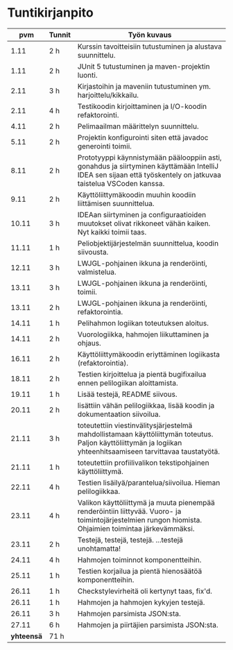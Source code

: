 # Tuntikirjanpito

| pvm | Tunnit | Työn kuvaus |
|-----|--------|-------------|
| 1.11|    2 h | Kurssin tavoitteisiin tutustuminen ja alustava suunnittelu. |
| 1.11|    2 h | JUnit 5 tutustuminen ja maven-projektin luonti. |
| 2.11|    3 h | Kirjastoihin ja maveniin tutustuminen ym. harjoittelu/kikkailu. | 
| 2.11|    4 h | Testikoodin kirjoittaminen ja I/O-koodin refaktorointi. | 
| 4.11|    2 h | Pelimaailman määrittelyn suunnittelu. |
| 5.11|    2 h | Projektin konfigurointi siten että javadoc generointi toimii. |
| 8.11|    2 h | Prototyyppi käynnistymään päälooppiin asti, gonahdus ja siirtyminen käyttämään IntelliJ IDEA sen sijaan että työskentely on jatkuvaa taistelua VSCoden kanssa. |
| 9.11|    2 h | Käyttöliittymäkoodin muuhin koodiin liittämisen suunnittelua. |
|10.11|    3 h | IDEAan siirtyminen ja configuraatioiden muutokset olivat rikkoneet vähän kaiken. Nyt kaikki toimii taas. |
|11.11|    1 h | Peliobjektijärjestelmän suunnittelua, koodin siivousta. |
|12.11|    3 h | LWJGL-pohjainen ikkuna ja renderöinti, valmistelua. |
|13.11|    3 h | LWJGL-pohjainen ikkuna ja renderöinti, toimii. |
|13.11|    2 h | LWJGL-pohjainen ikkuna ja renderöinti, refaktorointia. |
|14.11|    1 h | Pelihahmon logiikan toteutuksen aloitus. |
|14.11|    2 h | Vuorologiikka, hahmojen liikuttaminen ja ohjaus. |
|16.11|    2 h | Käyttöliittymäkoodin eriyttäminen logiikasta (refaktorointia). |
|18.11|    2 h | Testien kirjoittelua ja pientä bugifixailua ennen pelilogiikan aloittamista. |
|19.11|    1 h | Lisää testejä, README siivous. |
|20.11|    2 h | lisättiin vähän pelilogiikkaa, lisää koodin ja dokumentaation siivoilua. |
|21.11|    3 h | toteutettiin viestinvälitysjärjestelmä mahdollistamaan käyttöliittymän toteutus. Paljon käyttöliittymän ja logiikan yhteenhitsaamiseen tarvittavaa taustatyötä. |
|21.11|    1 h | toteutettiin profiilivalikon tekstipohjainen käyttöliittymä. |
|22.11|    4 h | Testien lisäilyä/parantelua/siivoilua. Hieman pelilogiikkaa. |
|23.11|    4 h | Valikon käyttöliittymä ja muuta pienempää renderöintiin liittyvää. Vuoro- ja toimintojärjestelmien rungon hiomista. Ohjaimien toimintaa järkevämmäksi. |
|23.11|    2 h | Testejä, testejä, testejä. ...testejä unohtamatta! |
|24.11|    4 h | Hahmojen toiminnot komponentteihin. |
|25.11|    1 h | Testien korjailua ja pientä hienosäätöä komponentteihin. |
|26.11|    1 h | Checkstylevirheitä oli kertynyt taas, fix'd. |
|26.11|    1 h | Hahmojen ja hahmojen kykyjen testejä. |
|26.11|    3 h | Hahmojen parsimista JSON:sta. |
|27.11|    6 h | Hahmojen ja piirtäjien parsimista JSON:sta. |
| **yhteensä** | 71 h ||
